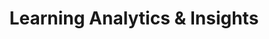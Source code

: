 ---
title: "Learning Analytics & Insights"
weight: 1
icon: "learning-analytics.svg"
intro_image: "images/illustrations/services-page-hero.svg"
intro_image_absolute: true
intro_image_hide_on_mobile: true
slug: "learning-analytics-insights"
tagline: "Transform Your Learning Data into Strategic Advantage"
description: "Turn your learning program data into actionable insights that drive business impact. As your analytics partner, I help you measure what matters, predict skills gaps, and demonstrate clear ROI from your learning investments."
overview: "Imagine a learning program that doesn't just track completions, but predicts skills gaps, aligns directly with business objectives, and provides crystal-clear evidence of its value. That's not a distant dream—it's the precise outcome I deliver for forward-thinking organizations committed to continuous improvement and strategic workforce development. By leveraging advanced analytics, strategic design, and targeted implementation, I help organizations turn learning from a cost center into a powerful strategic asset."
benefits:
  - "Measure meaningful metrics"
  - "Predict skills gaps"
  - "Demonstrate clear ROI"
target_audience: "Ideal for organizations looking to optimize their learning programs and demonstrate ROI."
challenges:
  - "Turning data into strategic decisions"
  - "Identifying skills gaps"
  - "Demonstrating ROI from learning investments"
approach:
  - title: "Assessment & Discovery"
    description: "Audit current data collection methods, define key business metrics and goals, map existing data sources and gaps."
  - title: "Analytics Framework Design"
    description: "Create custom measurement strategies, design executive dashboards, set up automated reporting systems."
  - title: "Implementation & Integration"
    description: "Configure analytics tools and tracking, connect data sources, establish baseline measurements."
  - title: "Optimization & Reporting"
    description: "Regular insights review, recommendation development, ROI tracking and reporting."
features:
  - "Custom analytics dashboard setup"
  - "Executive reporting templates"
  - "Skills gap prediction models"
  - "ROI tracking framework"
  - "Learner engagement metrics"
  - "Performance correlation analysis"
  - "Monthly insights reports"
  - "Data visualization tools"
integration: "Works with major LMS platforms, compatible with common BI tools, scalable from small teams to enterprise, integrates with existing HR systems, customizable based on your tech stack."
success_story: "I helped a mid-sized tech company improve their training ROI by 40% through targeted analytics. By identifying underperforming programs and optimizing based on data, I reduced training costs while improving completion rates and knowledge retention."
packages:
  - name: "Basic Analytics Package"
    details: 
      - "Initial data audit" 
      - "Basic dashboard setup"
      - "Quarterly insights review"
    price: "Starting at $5,000"
  - name: "Complete Analytics Solution"
    details: 
    - "Full analytics framework"
    - "Custom dashboard development"
    - "Monthly strategy sessions"
    - "Executive reporting"
    price: "Starting at $15,000"
  - name: "Enterprise Analytics Program"
    details: 
    - "Advanced predictive modeling"
    - "Multiple dashboard integration"
    - "Weekly data analysis"
    - "Custom API development."
    price: "Contact for pricing"
faqs:
  - question: "How long does implementation typically take?"
    answer: "Initial dashboard setup takes 2-3 weeks, with full implementation complete within 6-8 weeks depending on complexity."
  - question: "What systems do you work with?"
    answer: "I work with all major LMS platforms and can integrate with most business intelligence tools."
  - question: "Do I need technical expertise on my team?"
    answer: "No - I handle all technical aspects and provide user-friendly interfaces for your team."
  - question: "How do you ensure data security?"
    answer: "I follow industry best practices for data security and comply with major privacy regulations."
---